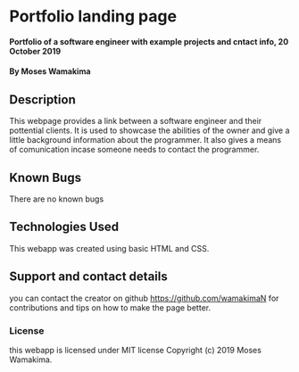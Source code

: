 # Portfolio landing page
#### Portfolio of a software engineer with example projects and cntact info, 20 October 2019
#### By Moses Wamakima
## Description
This webpage provides a link between a software engineer and their pottential clients. It is used to showcase the abilities of the owner and give a little background information about the programmer. It also gives a means of comunication incase someone needs to contact the programmer.

## Known Bugs
There are no known bugs
## Technologies Used
This webapp was created using basic HTML and CSS.
## Support and contact details
you can contact the creator on github https://github.com/wamakimaN for contributions and tips on how to make the page better.
### License
this webapp is licensed under MIT license
Copyright (c) 2019 Moses Wamakima.
  